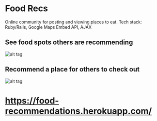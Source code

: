 # Food Recs

Online community for posting and viewing places to eat. Tech stack: Ruby/Rails, Google Maps Embed API, AJAX

## See food spots others are recommending

![alt tag](https://github.com/derekmpham/food-recommendations/view-rec.png)


## Recommend a place for others to check out

![alt tag](https://github.com/derekmpham/food-recommendations/create-rec.png)


# https://food-recommendations.herokuapp.com/
